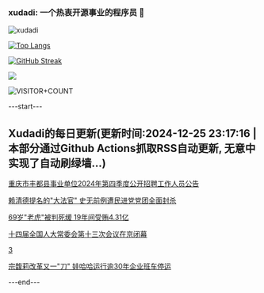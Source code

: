 ### xudadi: 一个热衷开源事业的程序员 👋

![xudadi](https://github-readme-stats-git-masterorgs-github-readme-stats-team.vercel.app/api?username=xudadi)

[![Top Langs](https://github-readme-stats.vercel.app/api/top-langs/?username=xudadi)](https://github.com/anuraghazra/github-readme-stats)

[![GitHub Streak](https://streak-stats.demolab.com?user=xudadi&locale=zh_Hans)](https://git.io/streak-stats)

![](https://raw.githubusercontent.com/xudadi/xudadi/main/assets/github-contribution-grid-snake.svg)

![VISITOR+COUNT](https://komarev.com/ghpvc/?username=xudadi&label=VISITOR+COUNT)


---start---

## Xudadi的每日更新(更新时间:2024-12-25 23:17:16 | 本部分通过Github Actions抓取RSS自动更新, 无意中实现了自动刷绿墙...)

[重庆市丰都县事业单位2024年第四季度公开招聘工作人员公告](https://www.gongkaoleida.com/article/2244693)

[赖清德提名的"大法官" 史无前例遭民进党党团全面封杀](https://m.163.com/news/article/JK9AJQPK0001899O.html)

[69岁"老虎"被判死缓 19年间受贿4.31亿](https://m.163.com/news/article/JK988LQM055040N3.html)

[十四届全国人大常委会第十三次会议在京闭幕](https://m.163.com/news/article/JK96K9I50001899O.html)

[3](https://m.163.com/touch/news/sub/domestic)

[宗馥莉改革又一"刀" 娃哈哈运行逾30年企业班车停运](https://m.163.com/news/article/JK8R4RPD0519APGA.html)

---end---
